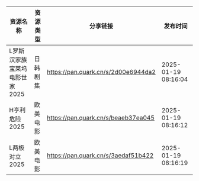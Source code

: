 | 资源名称              | 资源类型 | 分享链接                                | 发布时间                |
| ----------------- | ---- | ----------------------------------- | ------------------- |
| L罗斯汉家族宝莱坞电影世家2025 | 日韩剧集 | https://pan.quark.cn/s/2d00e6944da2 | 2025-01-19 08:16:04 |
| H亨利危险2025         | 欧美电影 | https://pan.quark.cn/s/beaeb37ea045 | 2025-01-19 08:16:12 |
| L两极对立2025         | 欧美电影 | https://pan.quark.cn/s/3aedaf51b422 | 2025-01-19 08:16:19 |
